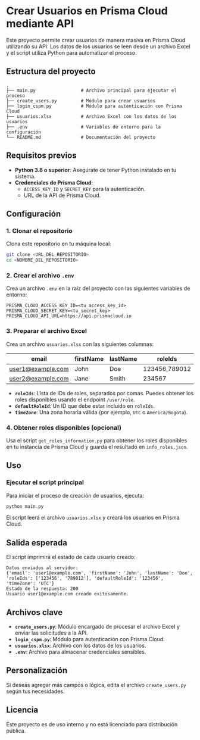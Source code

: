 
# Crear Usuarios en Prisma Cloud mediante API

Este proyecto permite crear usuarios de manera masiva en Prisma Cloud utilizando su API. Los datos de los usuarios se leen desde un archivo Excel y el script utiliza Python para automatizar el proceso.

## Estructura del proyecto

```
.
├── main.py                 # Archivo principal para ejecutar el proceso
├── create_users.py         # Módulo para crear usuarios
├── login_cspm.py           # Módulo para autenticación con Prisma Cloud
├── usuarios.xlsx           # Archivo Excel con los datos de los usuarios
├── .env                    # Variables de entorno para la configuración
└── README.md               # Documentación del proyecto
```

## Requisitos previos

- **Python 3.8 o superior**: Asegúrate de tener Python instalado en tu sistema.
- **Credenciales de Prisma Cloud**:
  - `ACCESS_KEY_ID` y `SECRET_KEY` para la autenticación.
  - URL de la API de Prisma Cloud.

## Configuración

### 1. Clonar el repositorio

Clona este repositorio en tu máquina local:

```bash
git clone <URL_DEL_REPOSITORIO>
cd <NOMBRE_DEL_REPOSITORIO>
```

### 2. Crear el archivo `.env`

Crea un archivo `.env` en la raíz del proyecto con las siguientes variables de entorno:

```
PRISMA_CLOUD_ACCESS_KEY_ID=<tu_access_key_id>
PRISMA_CLOUD_SECRET_KEY=<tu_secret_key>
PRISMA_CLOUD_API_URL=https://api.prismacloud.io
```

### 3. Preparar el archivo Excel

Crea un archivo `usuarios.xlsx` con las siguientes columnas:

| email               | firstName | lastName | roleIds          | defaultRoleId | timeZone     |
|---------------------|-----------|----------|------------------|---------------|--------------|
| user1@example.com   | John      | Doe      | 123456,789012    | 123456        | UTC          |
| user2@example.com   | Jane      | Smith    | 234567           | 234567        | America/Bogota |

- **`roleIds`**: Lista de IDs de roles, separados por comas. Puedes obtener los roles disponibles usando el endpoint `/user/role`.
- **`defaultRoleId`**: Un ID que debe estar incluido en `roleIds`.
- **`timeZone`**: Una zona horaria válida (por ejemplo, `UTC` o `America/Bogota`).

### 4. Obtener roles disponibles (opcional)

Usa el script `get_roles_information.py` para obtener los roles disponibles en tu instancia de Prisma Cloud y guarda el resultado en `info_roles.json`.

## Uso

### Ejecutar el script principal

Para iniciar el proceso de creación de usuarios, ejecuta:

```bash
python main.py
```

El script leerá el archivo `usuarios.xlsx` y creará los usuarios en Prisma Cloud.

## Salida esperada

El script imprimirá el estado de cada usuario creado:

```plaintext
Datos enviados al servidor:
{'email': 'user1@example.com', 'firstName': 'John', 'lastName': 'Doe', 'roleIds': ['123456', '789012'], 'defaultRoleId': '123456', 'timeZone': 'UTC'}
Estado de la respuesta: 200
Usuario user1@example.com creado exitosamente.
```

## Archivos clave

- **`create_users.py`**: Módulo encargado de procesar el archivo Excel y enviar las solicitudes a la API.
- **`login_cspm.py`**: Módulo para autenticación con Prisma Cloud.
- **`usuarios.xlsx`**: Archivo con los datos de los usuarios.
- **`.env`**: Archivo para almacenar credenciales sensibles.

## Personalización

Si deseas agregar más campos o lógica, edita el archivo `create_users.py` según tus necesidades.

## Licencia

Este proyecto es de uso interno y no está licenciado para distribución pública.
